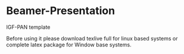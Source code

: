# Beamer-Presentation
IGF-PAN template

Before using it please download texlive full for linux based systems or complete latex package for Window base systems.

